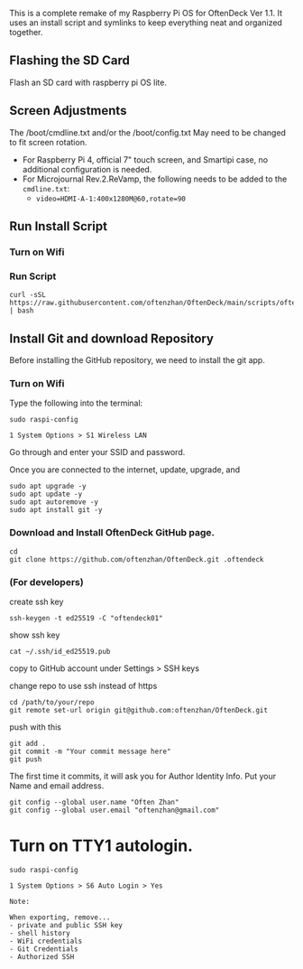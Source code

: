 This is a complete remake of my Raspberry Pi OS for OftenDeck Ver 1.1. It uses an install script and symlinks to keep everything neat and organized together.

## Flashing the SD Card

Flash an SD card with raspberry pi OS lite. 

## Screen Adjustments

The /boot/cmdline.txt and/or the /boot/config.txt May need to be changed to fit screen rotation.

- For Raspberry Pi 4, official 7" touch screen, and Smartipi case, no additional configuration is needed.
- For Microjournal Rev.2.ReVamp, the following needs to be added to the `cmdline.txt`:
   - `video=HDMI-A-1:400x1280M@60,rotate=90 
`
## Run Install Script

### Turn on Wifi

### Run Script

```
curl -sSL https://raw.githubusercontent.com/oftenzhan/OftenDeck/main/scripts/oftendeck_scratchbuild.sh | bash
```
## Install Git and download Repository

Before installing the GitHub repository, we need to install the git app. 

### Turn on Wifi

Type the following into the terminal:

```
sudo raspi-config
```

`1 System Options > S1 Wireless LAN`

Go through and enter your SSID and password.

Once you are connected to the internet, update, upgrade, and 

```
sudo apt upgrade -y
sudo apt update -y
sudo apt autoremove -y
sudo apt install git -y
```

### Download and Install OftenDeck GitHub page.
```
cd
git clone https://github.com/oftenzhan/OftenDeck.git .oftendeck
```

### (For developers)

create ssh key

```
ssh-keygen -t ed25519 -C "oftendeck01"
```

show ssh key

```
cat ~/.ssh/id_ed25519.pub
```

copy to GitHub account under Settings > SSH keys

change repo to use ssh instead of https

```
cd /path/to/your/repo
git remote set-url origin git@github.com:oftenzhan/OftenDeck.git

```

push with this

```
git add .
git commit -m "Your commit message here"
git push
```

The first time it commits, it will ask you for Author Identity Info. Put your Name and email address. 

```
git config --global user.name "Often Zhan"
git config --global user.email "oftenzhan@gmail.com"
```


# Turn on TTY1 autologin.

```
sudo raspi-config
```

`1 System Options > S6 Auto Login > Yes`















```
Note:

When exporting, remove...
- private and public SSH key
- shell history
- WiFi credentials
- Git Credentials
- Authorized SSH
```